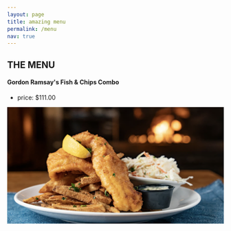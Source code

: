 ```yaml
---
layout: page
title: amazing menu
permalink: /menu
nav: true
---
```


## THE MENU
<SPAN STYLE=font-size:22.0pt><span>



<p align="center"><span>
  
#### Gordon Ramsay's Fish & Chips Combo 
</p>

- price: $111.00

<p align="center">
  
![images](assets/images/fishnchips.png)
</p>

#### 
